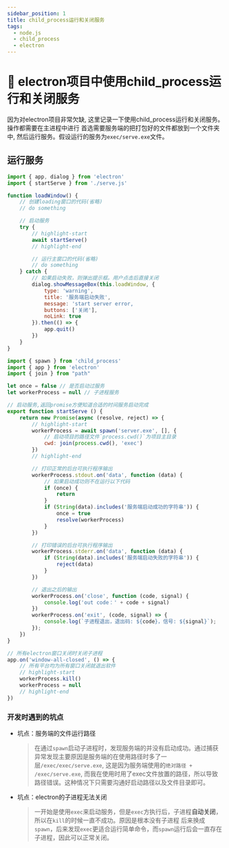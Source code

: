```yaml
---
sidebar_position: 1
title: child_process运行和关闭服务
tags:
  - node.js
  - child_process
  - electron
---
```



# 📝 electron项目中使用child_process运行和关闭服务

因为对electron项目非常欠缺, 这里记录一下使用child_process运行和关闭服务。
操作都需要在主进程中进行
首选需要服务端的把打包好的文件都放到一个文件夹中, 然后运行服务。假设运行的服务为`exec/serve.exe`文件。

## 运行服务

```js title="index.js"
import { app, dialog } from 'electron'
import { startServe } from './serve.js'

function loadWindow() {
    // 创建loading窗口的代码(省略)
    // do something

    // 启动服务
    try {
        // highlight-start
        await startServe()
        // highlight-end

        // 运行主窗口的代码(省略)
        // do something
    } catch {
        // 如果启动失败，则弹出提示框。用户点击后直接关闭
        dialog.showMessageBox(this.loadWindow, {
            type: 'warning',
            title: '服务端启动失败',
            message: 'start server error,
            buttons: ['关闭'],
            noLink: true
        }).then(() => {
            app.quit()
        })
    }
}
```
```js title="serve.js"
import { spawn } from 'child_process'
import { app } from 'electron'
import { join } from "path"

let once = false // 是否启动过服务
let workerProcess = null // 子进程服务

// 启动服务,返回promise方便知道合适的时间服务启动完成
export function startServe () {
    return new Promise(async (resolve, reject) => {
        // highlight-start
        workerProcess = await spawn('server.exe', [], {
            // 启动项目的路径文件`process.cwd()`为项目主目录
            cwd: join(process.cwd(), 'exec')
        })
        // highlight-end

        // 打印正常的后台可执行程序输出
        workerProcess.stdout.on('data', function (data) {
            // 如果启动成功则不在运行以下代码
            if (once) {
                return
            }
            if (String(data).includes('服务端启动成功的字符串')) {
                once = true
                resolve(workerProcess)
            }
        })

        // 打印错误的后台可执行程序输出
        workerProcess.stderr.on('data', function (data) {
            if (String(data).includes('服务端启动失败的字符串')) {
                reject(data)
            }
        })

        // 退出之后的输出
        workerProcess.on('close', function (code, signal) {
            console.log('out code：' + code + signal)
        })
        workerProcess.on('exit', (code, signal) => {
            console.log(`子进程退出，退出码: ${code}，信号: ${signal}`);
        });
    })
}

// 所有electron窗口关闭时关闭子进程
app.on('window-all-closed', () => {
    // 所有平台均为所有窗口关闭就退出软件
    // highlight-start
    workerProcess.kill()
    workerProcess = null
    // highlight-end
})
```

### 开发时遇到的坑点
- 坑点：服务端的文件运行路径
    > 在通过`spawn`启动子进程时，发现服务端的并没有启动成功。通过捕获异常发现主要原因是服务端的在使用路径时多了一层`/exec/exec/serve.exe`, 这是因为服务端使用的`绝对路径 + /exec/serve.exe`, 而我在使用时用了exec文件放置的路径，所以导致路径错误。这种情况下只需要沟通好启动路径以及文件目录即可。

- 坑点：electron的子进程无法关闭
    > 一开始是使用`exec`来启动服务，但是`exec`方执行后，子进程**自动关闭**，所以在`kill`的时候一直不成功。原因是根本没有子进程
    > 后来换成`spawn`，后来发现`exec`更适合运行简单命令，而`spawn`运行后会一直存在子进程，因此可以正常关闭。

